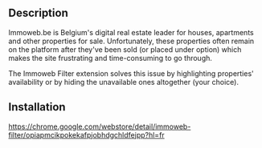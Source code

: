## Description

Immoweb.be is Belgium's digital real estate leader for houses, apartments and other properties for sale. Unfortunately, these properties often remain on the platform after they've been sold (or placed under option) which makes the site frustrating and time-consuming to go through.

The Immoweb Filter extension solves this issue by highlighting properties' availability or by hiding the unavailable ones altogether (your choice).

## Installation

https://chrome.google.com/webstore/detail/immoweb-filter/opiapmcikpokekafpjobhdgchldfejpp?hl=fr
